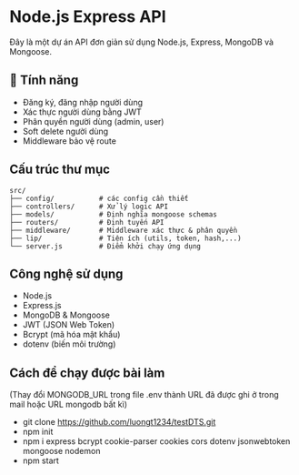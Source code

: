 # Node.js Express API

Đây là một dự án API đơn giản sử dụng Node.js, Express, MongoDB và Mongoose.

## 🚀 Tính năng

- Đăng ký, đăng nhập người dùng
- Xác thực người dùng bằng JWT
- Phân quyền người dùng (admin, user)
- Soft delete người dùng
- Middleware bảo vệ route

## Cấu trúc thư mục

```plaintext
src/
├── config/           # các config cần thiết
├── controllers/      # Xử lý logic API
├── models/           # Định nghĩa mongoose schemas
├── routers/          # Định tuyến API
├── middleware/       # Middleware xác thực & phân quyền
├── lip/              # Tiện ích (utils, token, hash,...)
└── server.js         # Điểm khởi chạy ứng dụng
```

## Công nghệ sử dụng
- Node.js
- Express.js
- MongoDB & Mongoose
- JWT (JSON Web Token)
- Bcrypt (mã hóa mật khẩu)
- dotenv (biến môi trường)

## Cách để chạy được bài làm
(Thay đổi MONGODB_URL trong file .env thành URL đã được ghi ở trong mail hoặc URL mongodb bất kì)
- git clone https://github.com/luongt1234/testDTS.git
- npm init
- npm i express bcrypt cookie-parser cookies cors dotenv jsonwebtoken mongoose nodemon
- npm start
